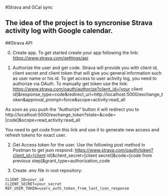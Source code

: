 #Strava and GCal sync

The idea of the project is to syncronise Strava activity log with Google calendar.
--------------------
##Strava API

0. Create app.
To get started create your app following the link:
https://www.strava.com/settings/api

1. Authorize the user and get code.
Strava will provide you with client id, client secret and client token that will give you general information such as user name or his id. To get access to user activity log, you need to authorize via OAuth. To manually get token use the link:
https://www.strava.com/oauth/authorize?client_id=[your client id]&response_type=code&redirect_uri=http://localhost:5000/exchange_token&approval_prompt=force&scope=activity:read_all

As soon as you push the "Authorize" button it will redirect you to
http://localhost:5000/exchange_token?state=&code=[code]&scope=read,activity:read_all

You need to get code from this link and use it to generate new access and refresh tokens for exact user.

2. Get Access token for the user.
Use the following post method in Postman to get json respond:
https://www.strava.com/oauth/token?client_id=[client id]&client_secret=[client secret]&code=[code from previous step]&grant_type=authorization_code

3. Create .env file in root repository:
```
CLIENT_ID=your_id
CLIENT_SECRET=your_secret
REF_USER_TOKEN=users_auth_token_from_last_lson_response
```